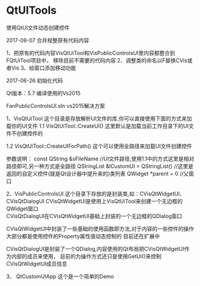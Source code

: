 # QtUITools
使用QtUI文件动态创建控件

2017-08-07 合并规整原有代码内容

1、把原有的代码内容VisQtUiTool和VisPublicControlsUI里内容都整合到FQtUiTool项目中，
移除目前不需要的代码内容
2、调整类的命名以F替换CVis或者Vis
3、给窗口添加移动功能


2017-06-26 初始化代码

Qt版本：5.7
编译使用的Vs2015

FanPublicControlsUI.sln  vs2015解决方案

1、VisQtUiTool
这个目录是存放解析UI文件的库,你可以直接使用下面的方式来加载你的UI文件
  1.1 VisQtUiTool::CreateUI()
    这里默认是加载当前工作目录下的UI文件不创建控件的
    
  1.2 VisQtUiTool::CreateUIForPath()
    这个可以使用全路径来加载UI文件创建控件
   
  参数说明：
  const QString &sFileName                    //UI文件路径,使用1.1中的方式这里是相对路径即可,另一种方式是全路径
  QStringList &lCustomUI = QStringList()      //这里是返回的自定义控件(就是Qt设计器中提升来的)类列表
  QWidget *parent = 0                         //父窗口
  
  
2、VisPublicControlsUI
  这个目录下存放的是封装类,如：CVisQtWidgetUI、CVisQtDialogUI
  CVisQtWidgetUI是使用上VisQtUiTool来创建一个无边框的QWidget窗口  
  CVisQtDialogUI在CVisQtWidgetUI基础上封装的一个无边框的QDialog窗口
  
  CVisQtWidgetUI中封装了一些基础的使用函数即方法,对于内容的一些控件的操作大部分都是使用控件的Property属性值动态控制的
  目前还在扩展中
  
  CVisQtDialogUI是封装了一个QDialog,内容使用的Qt布局把CVisQtWidgetUI作为内部的成员来使用，
  目前的为操作方式还只是使用GetUI()来控制CVisQtWidgetUI成员信息
  
3、 QtCustomUIApp
  这个是一个简单的Demo
  
  
